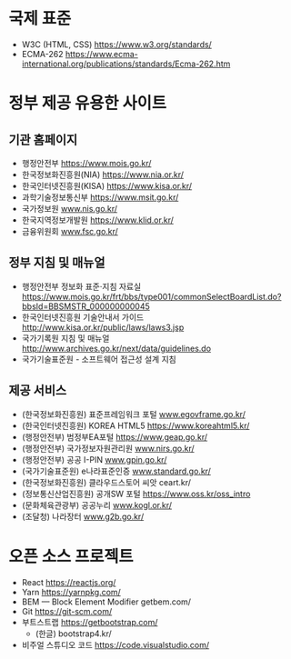 # 국제 표준
- W3C (HTML, CSS) https://www.w3.org/standards/
- ECMA-262 https://www.ecma-international.org/publications/standards/Ecma-262.htm

# 정부 제공 유용한 사이트 

## 기관 홈페이지
- 행정안전부 https://www.mois.go.kr/
- 한국정보화진흥원(NIA) https://www.nia.or.kr/
- 한국인터넷진흥원(KISA) https://www.kisa.or.kr/
- 과학기술정보통신부 https://www.msit.go.kr/
- 국가정보원 www.nis.go.kr/
- 한국지역정보개발원 https://www.klid.or.kr/
- 금융위원회 www.fsc.go.kr/

## 정부 지침 및 매뉴얼
- 행정안전부 정보화 표준·지침 자료실 https://www.mois.go.kr/frt/bbs/type001/commonSelectBoardList.do?bbsId=BBSMSTR_000000000045
- 한국인터넷진흥원 기술안내서 가이드 http://www.kisa.or.kr/public/laws/laws3.jsp
- 국가기록원 지침 및 매뉴얼 http://www.archives.go.kr/next/data/guidelines.do
- 국가기술표준원 - 소프트웨어 접근성 설계 지침

## 제공 서비스
- (한국정보화진흥원) 표준프레임워크 포털 www.egovframe.go.kr/
- (한국인터넷진흥원) KOREA HTML5 https://www.koreahtml5.kr/
- (행정안전부) 범정부EA포털 https://www.geap.go.kr/
- (행정안전부) 국가정보자원관리원 www.nirs.go.kr/
- (행정안전부) 공공 I-PIN www.gpin.go.kr/
- (국가기술표준원) e나라표준인증 www.standard.go.kr/
- (한국정보화진흥원) 클라우드스토어 씨앗 ceart.kr/
- (정보통신산업진흥원) 공개SW 포털 https://www.oss.kr/oss_intro
- (문화체육관광부) 공공누리 www.kogl.or.kr/
- (조달청) 나라장터 www.g2b.go.kr/


# 오픈 소스 프로젝트
- React https://reactjs.org/
- Yarn https://yarnpkg.com/
- BEM — Block Element Modifier getbem.com/
- Git https://git-scm.com/
- 부트스트랩 https://getbootstrap.com/
  - (한글) bootstrap4.kr/
- 비주얼 스튜디오 코드 https://code.visualstudio.com/

